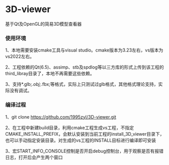 # 3D-viewer
基于Qt及OpenGL的简易3D模型查看器

### 使用环境
1、本地需要安装cmake工具与visual studio。cmake版本为3.23左右，vs版本为vs2022左右。

2、工程依赖的Qt(6.5)、assimp、stb及spdlog等以三方库的形式上传到该工程的third_libray目录了，本地不再需要这些依赖。

3、支持*.glb;*.obj;*.fbx;等格式，实际上只测试过glb格式，其他格式理论支持，实际没有调试。

### 编译过程
1、git clone https://github.com/1995zyl/3D-viewer.git

2、在工程中新建build目录，利用cmake工程生成vs工程，不指定CMAKE_INSTALL_PREFIX，会默认安装到当前工程的install_3D_viewer目录下，也可以手动指定安装目录。对生成的vs工程的INSTALL目标进行编译即可安装

3、宏START_INFO_CONSOLE控制是否开启debug控制台，用于观察是否有报错日志，打开后会产生两个窗口
